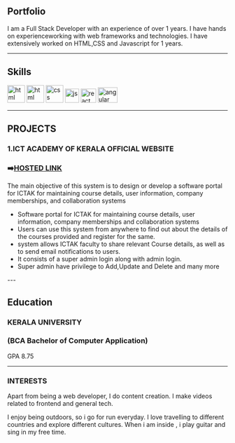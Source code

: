 ## Portfolio

I am a Full Stack Developer with an experience of over 1 years. I have hands on experienceworking with web frameworks and technologies. I have extensively worked on HTML,CSS and Javascript for 1 years.

---

## Skills

<p align='left'>
  <img src="https://e7.pngegg.com/pngimages/465/779/png-clipart-blue-and-white-c-logo-the-c-programming-language-computer-programming-computer-icons-programmer-blue-angle.png" alt="html" width="40" height="40">
  <img src="https://upload.wikimedia.org/wikipedia/commons/thumb/6/61/HTML5_logo_and_wordmark.svg/2048px-HTML5_logo_and_wordmark.svg.png" alt="html" width="40" height="40">
  <img src='https://upload.wikimedia.org/wikipedia/commons/thumb/d/d5/CSS3_logo_and_wordmark.svg/1200px-CSS3_logo_and_wordmark.svg.png' alt="css" width="40" height="40">
  <img src='https://upload.wikimedia.org/wikipedia/commons/6/6a/JavaScript-logo.png' height='32' width='auto' alt="js">
   <img src="https://upload.wikimedia.org/wikipedia/commons/thumb/4/4c/Typescript_logo_2020.svg/2048px-Typescript_logo_2020.svg.png" alt="react" width="35" height="32"/>
   <img src="https://cdn.freebiesupply.com/logos/thumbs/2x/angular-icon-1-logo.png" alt="angular" width="45" height="35"/>
  
</p>

---

## PROJECTS


### **1.ICT ACADEMY OF KERALA OFFICIAL WEBSITE**
### ➡️<a href="http://ictacademyofficial.herokuapp.com/" target="_blank">HOSTED LINK</a>

The main objective of this system is to design or develop a software portal for ICTAK for maintaining course details, user information, company memberships, and collaboration systems
<ul>
<li> Software portal for ICTAK for maintaining course details, user information, 
company memberships and collaboration systems</li>
<li> Users can use this system from anywhere to find out about the details of the courses 
provided and register for the same.</li>
<li> system allows ICTAK faculty to share relevant Course details, as well as to send email 
notifications to users.</li>
<li> It consists of a super admin login along with admin login.</li>
<li> Super admin have privilege to Add,Update and Delete and many more</li>
  </ul>
---

## Education

### **KERALA UNIVERSITY**
### (BCA Bachelor of Computer Application)
GPA 8.75

---

### INTERESTS
Apart from being a web developer, I do content creation. I make videos related to frontend and general tech.

I enjoy being outdoors, so i go for run everyday. I love travelling to different countries and explore different cultures. When i am inside , i play guitar and sing in my free time.
